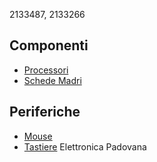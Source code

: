2133487, 2133266
## Componenti
- [Processori](componenti/processori.md)
- [Schede Madri](componenti/schede_madri.md)
## Periferiche
- [Mouse](periferiche/mouse.md)
- [Tastiere](periferiche/tastiere.md)
Elettronica Padovana
